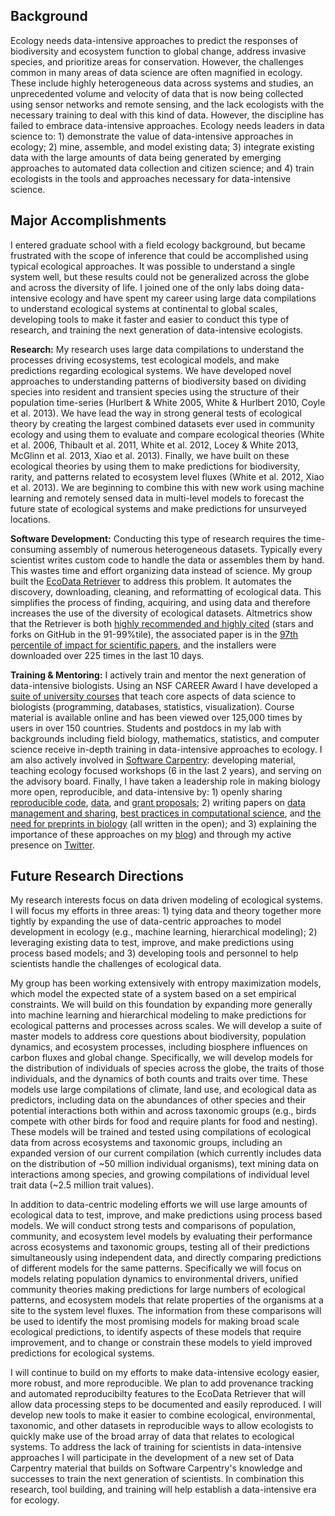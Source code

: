 ## Background

Ecology needs data-intensive approaches to predict the responses of biodiversity
and ecosystem function to global change, address invasive species, and
prioritize areas for conservation. However, the challenges common in many areas
of data science are often magnified in ecology. These include highly
heterogeneous data across systems and studies, an unprecedented volume and
velocity of data that is now being collected using sensor networks and remote
sensing, and the lack ecologists with the necessary training to deal with this
kind of data. However, the discipline has failed to embrace data-intensive
approaches. Ecology needs leaders in data science to: 1) demonstrate the value
of data-intensive approaches in ecology; 2) mine, assemble, and model existing
data; 3) integrate existing data with the large amounts of data being generated
by emerging approaches to automated data collection and citizen science; and 4)
train ecologists in the tools and approaches necessary for data-intensive
science.


## Major Accomplishments

I entered graduate school with a field ecology background, but became frustrated
with the scope of inference that could be accomplished using typical ecological
approaches. It was possible to understand a single system well, but these
results could not be generalized across the globe and across the diversity of
life. I joined one of the only labs doing data-intensive ecology and have spent
my career using large data compilations to understand ecological systems at
continental to global scales, developing tools to make it faster and easier to
conduct this type of research, and training the next generation of
data-intensive ecologists.

**Research:** My research uses large data compilations to understand the
processes driving ecosystems, test ecological models, and make predictions
regarding ecological systems. We have developed novel approaches to
understanding patterns of biodiversity based on dividing species into resident
and transient species using the structure of their population time-series
(Hurlbert & White 2005, White & Hurlbert 2010, Coyle et al. 2013). We have lead
the way in strong general tests of ecological theory by creating the largest
combined datasets ever used in community ecology and using them to evaluate and
compare ecological theories (White et al. 2006, Thibault et al. 2011, White et
al. 2012, Locey & White 2013, McGlinn et al. 2013, Xiao et al. 2013). Finally,
we have built on these ecological theories by using them to make predictions for
biodiversity, rarity, and patterns related to ecosystem level fluxes (White et
al. 2012, Xiao et al. 2013). We are beginning to combine this with new work
using machine learning and remotely sensed data in multi-level models to
forecast the future state of ecological systems and make predictions for
unsurveyed locations.

**Software Development:** Conducting this type of research requires the
time-consuming assembly of numerous heterogeneous datasets. Typically every
scientist writes custom code to handle the data or assembles them by hand. This
wastes time and effort organizing data instead of science. My group built the
[EcoData Retriever](http://ecodataretriever.org) to address this problem. It
automates the discovery, downloading, cleaning, and reformatting of ecological
data. This simplifies the process of finding, acquiring, and using data and
therefore increases the use of the diversity of ecological datasets. Altmetrics
show that the Retriever is both
[highly recommended and highly cited](http://impactstory.org/ethanwhite/product/37058b0ebf0a11e1bdf912313d1a5e63)
(stars and forks on GitHub in the 91-99%tile), the associated paper is in the
[97th percentile of impact for scientific papers](http://www.altmetric.com/details.php?citation_id=1555657),
and the installers were downloaded over 225 times in the last 10 days.

**Training & Mentoring:** I actively train and mentor the next generation of
data-intensive biologists. Using an NSF CAREER Award I have developed a
[suite of university courses](http://compb.io) that teach core aspects of data
science to biologists (programming, databases, statistics,
visualization). Course material is available online and has been viewed over
125,000 times by users in over 150 countries. Students and postdocs in my lab
with backgrounds including field biology, mathematics, statistics, and computer
science receive in-depth training in data-intensive approaches to ecology. I am
also actively involved in [Software Carpentry](http://software-carpentry.org):
developing material, teaching ecology focused workshops (6 in the last 2 years),
and serving on the advisory board. Finally, I have taken a leadership role in
making biology more open, reproducible, and data-intensive by: 1) openly sharing
[reproducible code](https://github.com/weecology),
[data](http://esapubs.org/archive/ecol/E092/201/default.htm), and
[grant proposals](http://figshare.com/authors/Ethan%20P.%20White/97015); 2)
writing papers on
[data management and sharing](http://doi.org/10.4033/iee.2013.6b.6.f),
[best practices in computational science](http://doi.org/10.1371/journal.pbio.1001745),
and
[the need for preprints in biology](http://doi.org/10.1371/journal.pbio.1001563)
(all written in the open); and 3) explaining the importance of these approaches
on my [blog](http://jabberwockyecology.org)) and through my active presence on
[Twitter](https://twitter.com/ethanwhite).


## Future Research Directions

My research interests focus on data driven modeling of ecological systems. I
will focus my efforts in three areas: 1) tying data and theory together more
tightly by expanding the use of data-centric approaches to model development in
ecology (e.g., machine learning, hierarchical modeling); 2) leveraging existing
data to test, improve, and make predictions using process based models; and 3)
developing tools and personnel to help scientists handle the challenges of
ecological data.

My group has been working extensively with entropy maximization models, which
model the expected state of a system based on a set empirical constraints. We
will build on this foundation by expanding more generally into machine learning
and hierarchical modeling to make predictions for ecological patterns and
processes across scales. We will develop a suite of master models to address
core questions about biodiversity, population dynamics, and ecosystem processes,
including biosphere influences on carbon fluxes and global change. Specifically,
we will develop models for the distribution of individuals of species across the
globe, the traits of those individuals, and the dynamics of both counts and
traits over time. These models use large compilations of climate, land use, and
ecological data as predictors, including data on the abundances of other species
and their potential interactions both within and across taxonomic groups (e.g.,
birds compete with other birds for food and require plants for food and
nesting). These models will be trained and tested using compilations of
ecological data from across ecosystems and taxonomic groups, including an
expanded version of our current compilation (which currently includes data on
the distribution of ~50 million individual organisms), text mining data on
interactions among species, and growing compilations of individual level trait
data (~2.5 million trait values).

In addition to data-centric modeling efforts we will use large amounts of
ecological data to test, improve, and make predictions using process based
models. We will conduct strong tests and comparisons of population, community,
and ecosystem level models by evaluating their performance across ecosystems and
taxonomic groups, testing all of their predictions simultaneously using
independent data, and directly comparing predictions of different models for the
same patterns. Specifically we will focus on models relating population dynamics
to environmental drivers, unified community theories making predictions for
large numbers of ecological patterns, and ecosystem models that relate
properties of the organisms at a site to the system level fluxes.  The
information from these comparisons will be used to identify the most promising
models for making broad scale ecological predictions, to identify aspects of
these models that require improvement, and to change or constrain these models
to yield improved predictions for ecological systems.

I will continue to build on my efforts to make data-intensive ecology easier,
more robust, and more reproducible. We plan to add provenance tracking and
automated reproducibilty features to the EcoData Retriever that will allow data
processing steps to be documented and easily reproduced. I will develop new
tools to make it easier to combine ecological, environmental, taxonomic, and
other datasets in reproducible ways to allow ecologists to quickly make use of
the broad array of data that relates to ecological systems. To address the lack
of training for scientists in data-intensive approaches I will participate in
the development of a new set of Data Carpentry material that builds on Software
Carpentry's knowledge and successes to train the next generation of
scientists. In combination this research, tool building, and training will help
establish a data-intensive era for ecology.
